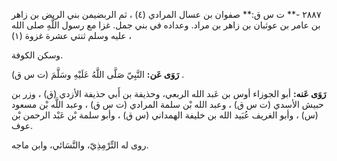 ٢٨٨٧ -** ت س ق:** صفوان بن عسال المرادي (٤) ، ثم الربضيمن بني الربض بن زاهر بن عامر بن عوثبان بن زاهر بن مراد. وعداده في بني جمل. غزا مع رسول اللَّهِ صلى الله عليه وسلم ثنتي عشرة غزوة (١) ،

وسكن الكوفة.

**رَوَى عَن:** النَّبِيّ صَلَّى اللَّهُ عَلَيْهِ وسَلَّمَ (ت س ق) .

**رَوَى عَنه:** أبو الجوزاء أوس بن عَبد الله الربعي، وحذيفة بن أَبي حذيفة الأزدي (ق) ، وزر بن حبيش الأسدي (ت س ق) ، وعبد الله بْن سلمة المرادي (ت س ق) ، وعبد اللَّه بْن مسعود (س) ، وأبو الغريف عُبَيد الله بن خليفة الهمداني (س ق) ، وأبو سلمة بْن عَبْد الرحمن بْن عوف.

روى له التِّرْمِذِيّ، والنَّسَائي، وابن ماجه.